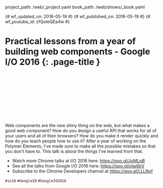 project_path: /web/_project.yaml book_path: /web/shows/_book.yaml

{# wf_updated_on: 2016-05-19 #} {# wf_published_on: 2016-05-19 #} {# wf_youtube_id: zfQoleQEa4w #}

# Practical lessons from a year of building web components - Google I/O 2016 {: .page-title }

<div class="video-wrapper">
  <iframe class="devsite-embedded-youtube-video" data-video-id="zfQoleQEa4w"
          data-autohide="1" data-showinfo="0" frameborder="0" allowfullscreen>
  </iframe>
</div>

Web components are the new shiny thing on the web, but what makes a good web component? How do you design a useful API that works for all of your users and all of their browsers? How do you make it render quickly and how do you teach people how to use it? After a year of working on the Polymer Elements, I've made sure to make all the possible mistakes so that you don't have to. This talk is about the things I've learned from that.

* Watch more Chrome talks at I/O 2016 here: <https://goo.gl/JoMLpB> 
* See all the talks from Google I/O 2016 here: <https://goo.gl/olw6kV>
* Subscribe to the Chrome Developers channel at <https://goo.gl/LLLNvf>

`#io16` `#GoogleIO` `#GoogleIO2016`